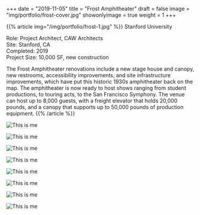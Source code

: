 +++
date = "2019-11-05"
title = "Frost Amphitheater"
draft = false
image = "img/portfolio/frost-cover.jpg"
showonlyimage = true
weight = 1
+++

{{% article img="/img/portfolio/frost-1.jpg" %}}
Stanford University

Role: Project Architect, CAW Architects  
Site: Stanford, CA  
Completed: 2019  
Project Size: 10,000 SF, new construction  

The Frost Amphitheater renovations include a new stage house and canopy, new restrooms, accessibility improvements, and site infrastructure improvements, which have put this historic 1930s amphitheater back on the map.  The amphitheater is now ready to host shows ranging from student productions, to touring acts, to the San Francisco Symphony.  The venue can host up to 8,000 guests, with a freight elevator that holds 20,000 pounds, and a canopy that supports up to 50,000 pounds of production equipment.
{{% /article %}}

![This is me](/img/portfolio/frost-2.jpg)

![This is me](/img/portfolio/frost-6.jpg)

![This is me](/img/portfolio/frost-7.jpg)

![This is me](/img/portfolio/frost-3.jpg)

![This is me](/img/portfolio/frost-4.jpg)

![This is me](/img/portfolio/frost-5.jpg)

![This is me](/img/portfolio/frost-8.jpg)

![This is me](/img/portfolio/frost-9.jpg)
